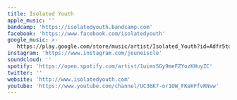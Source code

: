 ```yaml
---
title: Isolated Youth
apple_music: ''
bandcamp: 'https://isolatedyouth.bandcamp.com'
facebook: 'https://www.facebook.com/isolatedyouth'
google_music: >-
   https://play.google.com/store/music/artist/Isolated_Youth?id=Adfr5tdytupy4ijmmeozafdt7si
instagram: 'https://www.instagram.com/jeuneisole'
soundcloud: ''
spotify: 'https://open.spotify.com/artist/1uimsSGy9meFZYozKHuyZC'
twitter: ''
website: 'http://www.isolatedyouth.com'
youtube: 'https://www.youtube.com/channel/UC36K7-or1OW_FKeHFfvRNvw'
---
```

